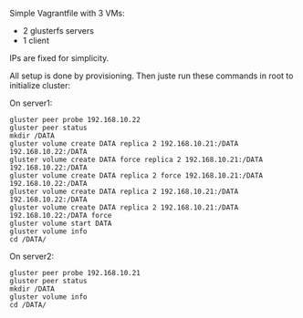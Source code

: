 Simple Vagrantfile with 3 VMs:

* 2 glusterfs servers
* 1 client

IPs are fixed for simplicity.

All setup is done by provisioning. Then juste run these commands in root to initialize cluster:

On server1:

```
gluster peer probe 192.168.10.22
gluster peer status
mkdir /DATA
gluster volume create DATA replica 2 192.168.10.21:/DATA 192.168.10.22:/DATA
gluster volume create DATA force replica 2 192.168.10.21:/DATA 192.168.10.22:/DATA
gluster volume create DATA replica 2 force 192.168.10.21:/DATA 192.168.10.22:/DATA
gluster volume create DATA replica 2 192.168.10.21:/DATA 192.168.10.22:/DATA
gluster volume create DATA replica 2 192.168.10.21:/DATA 192.168.10.22:/DATA force
gluster volume start DATA
gluster volume info
cd /DATA/
```

On server2:

```
gluster peer probe 192.168.10.21
gluster peer status
mkdir /DATA
gluster volume info
cd /DATA/
```